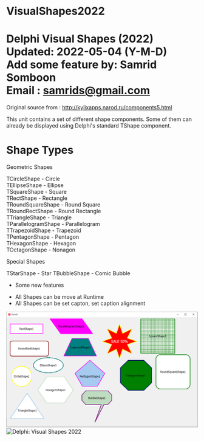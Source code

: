 # VisualShapes2022
  Delphi Visual Shapes (2022)<br>
  Updated: 2022-05-04 (Y-M-D)<br>
  Add some feature by: Samrid Somboon<br>
  Email : samrids@gmail.com<br>
  ========================

  Original source from : http://kylixapps.narod.ru/components5.html

  This unit contains a set of different shape components. Some of them can
  already be displayed using Delphi's standard TShape component.



  Shape Types
  ===========

  Geometric Shapes

  TCircleShape              - Circle<br>
  TEllipseShape             - Ellipse<br>
  TSquareShape              - Square<br>
  TRectShape                - Rectangle<br>
  TRoundSquareShape         - Round Square<br>
  TRoundRectShape           - Round Rectangle<br>
  TTriangleShape            - Triangle<br>
  TParallelogramShape       - Parallelogram<br>
  TTrapezoidShape           - Trapezoid<br>
  TPentagonShape            - Pentagon<br>
  THexagonShape             - Hexagon<br>
  TOctagonShape             - Nonagon<br>


  Special Shapes

  TStarShape                - Star
  TBubbleShape              - Comic Bubble

  + Some new features

  - All Shapes can be move at Runtime
  - All Shapes can be set capton, set caption alignment

<img src="https://github.com/samrids/VisualShapes2022/blob/main/Screenshot/Snap3.png" alt="Delphi: Visual Shapes 2022">
<br>
<img scr="https://github.com/samrids/VisualShapes2022/blob/main/Screenshot/Snap1.png" alt="Delphi: Visual Shapes 2022">
